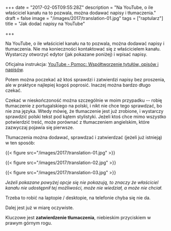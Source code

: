 +++
date = "2017-02-05T09:55:28Z"
description = "Na YouTube, o ile właściciel kanału na to pozwala, można dodawać napisy i tłumaczenia."
draft = false
image = "/images/2017/translation-01.jpg"
tags = ["raptularz"]
title = "Jak dodać napisy na YouTube"

+++

Na YouTube, o ile właściciel kanału na to pozwala, można dodawać napisy i
tłumaczenia. Nie ma konieczności kontaktować się z właścicielem kanału.
Wystarczy otworzyć edytor (jak pokazane poniżej) i wpisać napisy.

Oficjalna instrukcja: [YouTube - Pomoc: Współtworzenie tytułów, opisów i
napisów][1].

Potem można poczekać aż ktoś sprawdzi i zatwierdzi napisy bez proszenia, ale w
praktyce najlepiej kogoś poprosić. Inaczej można bardzo długo czekać.

<!--more-->

Czekać w nieskończoność można szczególnie w moim przypadku -- robię tłumaczenie
z portugalskiego na polski, i nikt nie chce tego sprawdzać, bo nie zna języka.
Wtedy mówię, że tłumaczenie jest już zrobione, i wystarczy sprawdzić polski
tekst pod kątem stylistyki. Jeżeli ktoś chce mimo wszystko potwierdzić treść,
może porównać z tłumaczeniem angielskim, które zazwyczaj pojawia się pierwsze.

Tłumaczenia można dodawać, sprawdzać i zatwierdzać (jeżeli już istnieją) w ten
sposób:

{{< figure src="/images/2017/translation-01.jpg" >}}

{{< figure src="/images/2017/translation-02.jpg" >}}

{{< figure src="/images/2017/translation-03.jpg" >}}

_Jeżeli pokazane powyżej opcje się nie pokazują, to znaczy że właściciel kanału
nie udostępnił tej możliwości, może nie wiedział, a może nie chciał._

Trzeba to robić na laptopie / desktopie, na telefonie chyba się nie da.

Dalej jest już w miarę oczywiste.

Kluczowe jest **zatwierdzenie tłumaczenia**, niebieskim przyciskiem w prawym
górnym rogu.

[1]: https://support.google.com/youtube/answer/6054623?hl=pl
